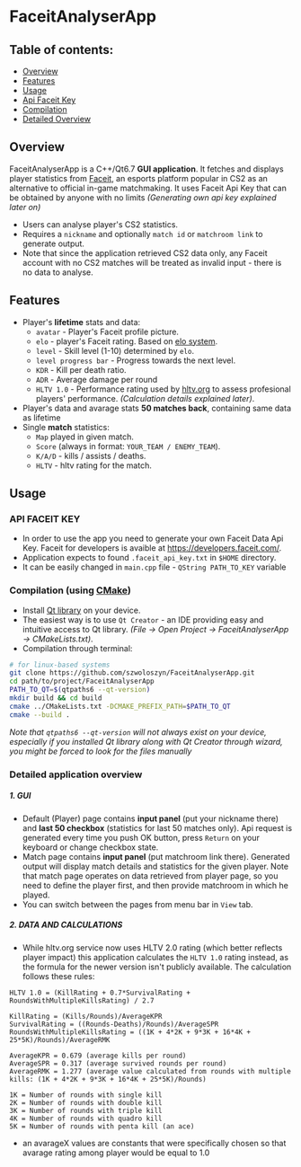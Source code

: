 # FaceitAnalyserApp

## Table of contents:
- [Overview](#overview)
- [Features](#features)
- [Usage](#usage)
- [Api Faceit Key](#api-faceit-key)
- [Compilation](#compilation-using-cmake)
- [Detailed Overview](#detailed-application-overview)

## Overview

FaceitAnalyserApp is a C++/Qt6.7 **GUI application**. It fetches and displays player statistics from [Faceit](https://www.faceit.com), an esports platform popular in CS2 as an alternative to official in-game matchmaking. It uses Faceit Api Key that can be obtained by anyone with no limits *(Generating own api key explained later on)*
- Users can analyse player's CS2 statistics.
- Requires a `nickname` and optionally `match id` or `matchroom link` to generate output.
- Note that since the application retrieved CS2 data only, any Faceit account with no CS2 matches will be treated as invalid input - there is no data to analyse.

## Features

- Player's __lifetime__ stats and data:
    - `avatar` - Player's Faceit profile picture.
    - `elo` - player's Faceit rating. Based on [elo system](https://en.wikipedia.org/wiki/Elo_rating_system).
    - `level` - Skill level (1-10) determined by `elo`.
    - `level progress bar` - Progress towards the next level.
    - `KDR` - Kill per death ratio.
    - `ADR` - Average damage per round
    - `HLTV 1.0` - Performance rating used by [hltv.org](https://hltv.org) to assess profesional players' performance. *(Calculation details explained later)*.
- Player's data and avarage stats __50 matches back__, containing same data as lifetime
- Single __match__ statistics:
    - `Map` played in given match.
    - `Score` (always in format: `YOUR_TEAM / ENEMY_TEAM`).
    - `K/A/D` - kills / assists / deaths.
    - `HLTV` - hltv rating for the match.

## Usage

### API FACEIT KEY
- In order to use the app you need to generate your own Faceit Data Api Key. 
Faceit for developers is avaible at https://developers.faceit.com/.
- Application expects to found `.faceit_api_key.txt` in `$HOME` directory.
- It can be easily changed in `main.cpp` file - `QString PATH_TO_KEY` variable

### Compilation (using [CMake](https://cmake.org/documentation/))
- Install [Qt library](https://doc.qt.io/qt-6/get-and-install-qt.html) on your device.
- The easiest way is to use `Qt Creator` - an IDE providing easy and intuitive access to Qt library. 
*(File -> Open Project -> FaceitAnalyserApp -> CMakeLists.txt)*.
- Compilation through terminal:
```sh
# for linux-based systems
git clone https://github.com/szwoloszyn/FaceitAnalyserApp.git
cd path/to/project/FaceitAnalyserApp
PATH_TO_QT=$(qtpaths6 --qt-version)
mkdir build && cd build
cmake ../CMakeLists.txt -DCMAKE_PREFIX_PATH=$PATH_TO_QT
cmake --build .
```
*Note that `qtpaths6 --qt-version` will not always exist on your device, especially if you installed Qt library along with Qt Creator through wizard, you might be forced to look for the files manually*

### Detailed application overview
##### 1. GUI 
- Default (Player) page contains **input panel** (put your nickname there) and **last 50 checkbox** (statistics for last 50 matches only). Api request is generated every time you push OK button, press `Return` on your keyboard or change checkbox state.
- Match page contains **input panel** (put matchroom link there). Generated output will display match details and statistics for the given player. Note that match page operates on data retrieved from player page, so you need to define the player first, and then provide matchroom in which he played.
- You can switch between the pages from menu bar in `View` tab.

##### 2. DATA AND CALCULATIONS
- While hltv.org service now uses HLTV 2.0 rating (which better reflects player impact) this application calculates the `HLTV 1.0` rating instead, as the formula for the newer version isn't publicly available. The calculation follows these rules:
```
HLTV 1.0 = (KillRating + 0.7*SurvivalRating + RoundsWithMultipleKillsRating) / 2.7

KillRating = (Kills/Rounds)/AverageKPR
SurvivalRating = ((Rounds-Deaths)/Rounds)/AverageSPR
RoundsWithMultipleKillsRating = ((1K + 4*2K + 9*3K + 16*4K + 25*5K)/Rounds)/AverageRMK

AverageKPR = 0.679 (average kills per round)
AverageSPR = 0.317 (average survived rounds per round)
AverageRMK = 1.277 (average value calculated from rounds with multiple kills: (1K + 4*2K + 9*3K + 16*4K + 25*5K)/Rounds)

1K = Number of rounds with single kill
2K = Number of rounds with double kill
3K = Number of rounds with triple kill
4K = Number of rounds with quadro kill
5K = Number of rounds with penta kill (an ace)
```
- an avarageX values are constants that were specifically chosen 
so that avarage rating among player would be equal to 1.0

